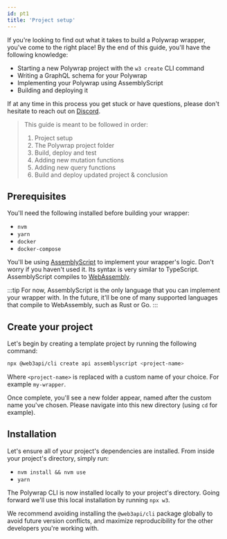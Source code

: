 ```yaml
---
id: pt1
title: 'Project setup'
---
```


If you're looking to find out what it takes to build a Polywrap wrapper, you've come to the right place! By the end of this guide, you'll have the following knowledge:

- Starting a new Polywrap project with the `w3 create` CLI command
- Writing a GraphQL schema for your Polywrap
- Implementing your Polywrap using AssemblyScript
- Building and deploying it

If at any time in this process you get stuck or have questions, please don't hesitate to reach out on [Discord](https://discord.com/invite/Z5m88a5qWu).

> This guide is meant to be followed in order:
>
> 1.  Project setup
> 2.  The Polywrap project folder
> 3.  Build, deploy and test
> 4.  Adding new mutation functions
> 5.  Adding new query functions
> 6.  Build and deploy updated project & conclusion

## **Prerequisites**

You'll need the following installed before building your wrapper:

- `nvm`
- `yarn`
- `docker`
- `docker-compose`

You'll be using [AssemblyScript](https://www.assemblyscript.org/) to implement your wrapper's logic. Don't worry if you haven't used it. Its syntax is very similar to TypeScript. AssemblyScript compiles to [WebAssembly](https://webassembly.org/).

:::tip
For now, AssemblyScript is the only language that you can implement your wrapper with. In the future, it'll be one of many supported languages that compile to WebAssembly, such as Rust or Go.
:::

## **Create your project**

Let's begin by creating a template project by running the following command:

```bash
npx @web3api/cli create api assemblyscript <project-name>
```

Where `<project-name>` is replaced with a custom name of your choice. For example `my-wrapper`.

Once complete, you'll see a new folder appear, named after the custom name you've chosen. Please navigate into this new directory (using `cd` for example).

## **Installation**

Let's ensure all of your project's dependencies are installed. From inside your project's directory, simply run:

- `nvm install && nvm use`
- `yarn`

The Polywrap CLI is now installed locally to your project's directory. Going forward we'll use this local installation by running `npx w3`.

We recommend avoiding installing the `@web3api/cli` package globally to avoid future version conflicts, and maximize reproducibility for the other developers you're working with.
